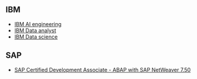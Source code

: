 ## IBM 
  - [IBM AI engineering](https://www.credly.com/badges/c016a39b-00ea-448d-b83b-2ddb4d8cfe32/public_url)
  - [IBM Data analyst](https://www.credly.com/badges/4112c8d0-efd0-4afe-8420-e845be8a9730)
  - [IBM Data science](https://www.credly.com/badges/67c93209-0dd7-4d0a-a9ba-7418c4837a0a/public_url)

## SAP 
  - [SAP Certified Development Associate - ABAP with SAP NetWeaver 7.50](https://www.credly.com/badges/ab80515d-9a06-4088-9259-8d1d47b460d7/public_url)
